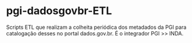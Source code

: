 # pgi-dadosgovbr-ETL
Scripts ETL que realizam a colheita periódica dos metadados da PGI para catalogação desses no portal dados.gov.br. É o integrador PGI >> INDA.
